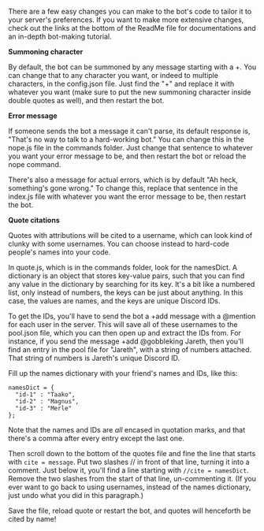 There are a few easy changes you can make to the bot's code to tailor it to your server's preferences. If you want to make more extensive changes, check out the links at the bottom of the ReadMe file for documentations and an in-depth bot-making tutorial.

**Summoning character**

By default, the bot can be summoned by any message starting with a +. You can change that to any character you want, or indeed to multiple characters, in the config.json file. Just find the "+" and replace it with whatever you want (make sure to put the new summoning character inside double quotes as well), and then restart the bot.

**Error message**

If someone sends the bot a message it can't parse, its default response is, "That's no way to talk to a hard-working bot." You can change this in the nope.js file in the commands folder. Just change that sentence to whatever you want your error message to be, and then restart the bot or reload the nope command.

There's also a message for actual errors, which is by default "Ah heck, something's gone wrong." To change this, replace that sentence in the index.js file with whatever you want the error message to be, then restart the bot.

**Quote citations**

Quotes with attributions will be cited to a username, which can look kind of clunky with some usernames. You can choose instead to hard-code people's names into your code.

In quote.js, which is in the commands folder, look for the namesDict. A dictionary is an object that stores key-value pairs, such that you can find any value in the dictionary by searching for its key. It's a bit like a numbered list, only instead of numbers, the keys can be just about anything. In this case, the values are names, and the keys are unique Discord IDs. 

To get the IDs, you'll have to send the bot a +add message with a @mention for each user in the server. This will save all of these usernames to the pool.json file, which you can then open up and extract the IDs from. For instance, if you send the message +add @gobbleking Jareth, then you'll find an entry in the pool file for "Jareth", with a string of numbers attached. That string of numbers is Jareth's unique Discord ID.

Fill up the names dictionary with your friend's names and IDs, like this:

```
namesDict = {
  "id-1" : "Taako",
  "id-2" : "Magnus",
  "id-3" : "Merle"
};
```

Note that the names and IDs are _all_ encased in quotation marks, and that there's a comma after every entry except the last one.

Then scroll down to the bottom of the quotes file and fine the line that starts with ``cite = message``. Put two slashes // in front of that line, turning it into a comment. Just below it, you'll find a line starting with ``//cite = namesDict``. Remove the two slashes from the start of that line, un-commenting it. (If you ever want to go back to using usernames, instead of the names dictionary, just undo what you did in this paragraph.)

Save the file, reload quote or restart the bot, and quotes will henceforth be cited by name!
